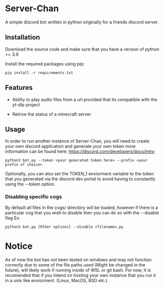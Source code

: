 # Server-Chan
A simple discord bot written in python originally for a friends discord server.

## Installation
Download the source code and make sure that you have a version of python >= 3.9

Install the required packages using pip:

    pip install -r requirements.txt

## Features
- Ability to play audio files from a url provided that its compatible
with the yt-dlp project

- Retrive the status of a minecraft server

## Usage
In order to run another instance of Server-Chan, you will need to create your own discord application and generate your own token
more information can be found here: https://discord.com/developers/docs/intro

    python3 bot.py --token <your generated token here> --prefix <your prefix of choice>

Optionally, you can also set the TOKEN_1 enviorment variable to the token that you generated via the discord dev portal to avoid having to constantly using the --token option.

### Disabling specific cogs
By default all files in the cogs/ directory will be loaded, however if there is a particular cog that you wish to disable then you can do so with the --disable flag
Ex:

    python3 bot.py [Other options] --disable <filename>.py

# Notice
As of now the bot has not been tested on windows and may not function correctly due to some of the file paths used (Might be changed in the future), will likely
work if running inside of WSL or git bash. For now, It is recomended that if you intend on hosting your own instance that you run it in a
unix like enviorment. (Linux, MacOS, BSD etc.)

